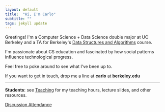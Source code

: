 ```yaml
---
layout: default
title:  "Hi, I'm Carlo"
subtitle: ""
tags: jekyll update
---
```

Greetings! I'm a Computer Science + Data Science double major at UC Berkeley and a TA for Berkeley's [Data Structures and Algorithms](http://inst.eecs.berkeley.edu/~cs61b/fa18/) course. 

I'm passionate about CS education and fascinated by how social patterns influence technological progress. 

Feel free to poke around to see what I've been up to.

If you want to get in touch, drop me a line at **carlo** at **berkeley.edu**

---
**Students:** see [Teaching](/teaching) for my teaching hours, lecture slides, and other resources.  

[Discussion Attendance](/dis)